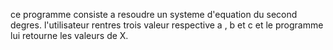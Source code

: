 ce programme consiste a resoudre un systeme d'equation du second degres.
l'utilisateur rentres trois valeur respective a , b et c et le programme lui retourne les valeurs de X.
